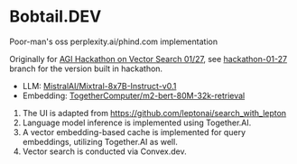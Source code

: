 # Bobtail.DEV

Poor-man's oss perplexity.ai/phind.com implementation

Originally for [AGI Hackathon on Vector Search 01/27](https://partiful.com/e/FiSdgG2vIKCCp2PW0g36), see [hackathon-01-27](https://github.com/wsxiaoys/bobtail.dev/tree/hackathon-01-27) branch for the version built in hackathon.

* LLM: [MistralAI/Mixtral-8x7B-Instruct-v0.1](https://huggingface.co/mistralai/Mistral-7B-Instruct-v0.1)
* Embedding: [TogetherComputer/m2-bert-80M-32k-retrieval](https://huggingface.co/togethercomputer/m2-bert-80M-32k-retrieval)

1. The UI is adapted from https://github.com/leptonai/search_with_lepton
2. Language model inference is implemented using Together.AI.
3. A vector embedding-based cache is implemented for query embeddings, utilizing Together.AI as well.
4. Vector search is conducted via Convex.dev.